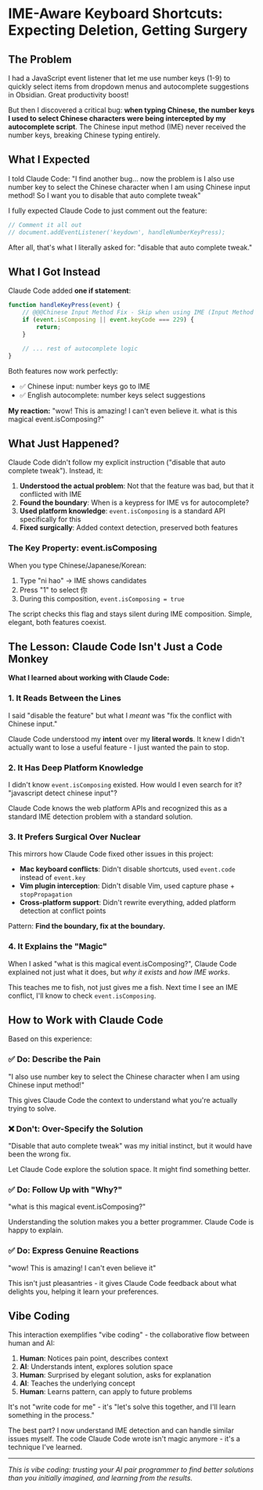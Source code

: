 # IME-Aware Keyboard Shortcuts: Expecting Deletion, Getting Surgery

## The Problem

I had a JavaScript event listener that let me use number keys (1-9) to quickly select items from dropdown menus and autocomplete suggestions in Obsidian. Great productivity boost!

But then I discovered a critical bug: **when typing Chinese, the number keys I used to select Chinese characters were being intercepted by my autocomplete script**. The Chinese input method (IME) never received the number keys, breaking Chinese typing entirely.

## What I Expected

I told Claude Code: "I find another bug... now the problem is I also use number key to select the Chinese character when I am using Chinese input method! So I want you to disable that auto complete tweak"

I fully expected Claude Code to just comment out the feature:
```javascript
// Comment it all out
// document.addEventListener('keydown', handleNumberKeyPress);
```

After all, that's what I literally asked for: "disable that auto complete tweak."

## What I Got Instead

Claude Code added **one if statement**:

```javascript
function handleKeyPress(event) {
    // @@@Chinese Input Method Fix - Skip when using IME (Input Method Editor)
    if (event.isComposing || event.keyCode === 229) {
        return;
    }

    // ... rest of autocomplete logic
}
```

Both features now work perfectly:
- ✅ Chinese input: number keys go to IME
- ✅ English autocomplete: number keys select suggestions

**My reaction:** "wow! This is amazing! I can't even believe it. what is this magical event.isComposing?"

## What Just Happened?

Claude Code didn't follow my explicit instruction ("disable that auto complete tweak"). Instead, it:

1. **Understood the actual problem**: Not that the feature was bad, but that it conflicted with IME
2. **Found the boundary**: When is a keypress for IME vs for autocomplete?
3. **Used platform knowledge**: `event.isComposing` is a standard API specifically for this
4. **Fixed surgically**: Added context detection, preserved both features

### The Key Property: event.isComposing

When you type Chinese/Japanese/Korean:
1. Type "ni hao" → IME shows candidates
2. Press "1" to select 你
3. During this composition, `event.isComposing = true`

The script checks this flag and stays silent during IME composition. Simple, elegant, both features coexist.

## The Lesson: Claude Code Isn't Just a Code Monkey

**What I learned about working with Claude Code:**

### 1. It Reads Between the Lines

I said "disable the feature" but what I *meant* was "fix the conflict with Chinese input."

Claude Code understood my **intent** over my **literal words**. It knew I didn't actually want to lose a useful feature - I just wanted the pain to stop.

### 2. It Has Deep Platform Knowledge

I didn't know `event.isComposing` existed. How would I even search for it? "javascript detect chinese input"?

Claude Code knows the web platform APIs and recognized this as a standard IME detection problem with a standard solution.

### 3. It Prefers Surgical Over Nuclear

This mirrors how Claude Code fixed other issues in this project:
- **Mac keyboard conflicts**: Didn't disable shortcuts, used `event.code` instead of `event.key`
- **Vim plugin interception**: Didn't disable Vim, used capture phase + `stopPropagation`
- **Cross-platform support**: Didn't rewrite everything, added platform detection at conflict points

Pattern: **Find the boundary, fix at the boundary.**

### 4. It Explains the "Magic"

When I asked "what is this magical event.isComposing?", Claude Code explained not just what it does, but *why it exists* and *how IME works*.

This teaches me to fish, not just gives me a fish. Next time I see an IME conflict, I'll know to check `event.isComposing`.

## How to Work with Claude Code

Based on this experience:

### ✅ Do: Describe the Pain
"I also use number key to select the Chinese character when I am using Chinese input method!"

This gives Claude Code the context to understand what you're actually trying to solve.

### ❌ Don't: Over-Specify the Solution
"Disable that auto complete tweak" was my initial instinct, but it would have been the wrong fix.

Let Claude Code explore the solution space. It might find something better.

### ✅ Do: Follow Up with "Why?"
"what is this magical event.isComposing?"

Understanding the solution makes you a better programmer. Claude Code is happy to explain.

### ✅ Do: Express Genuine Reactions
"wow! This is amazing! I can't even believe it"

This isn't just pleasantries - it gives Claude Code feedback about what delights you, helping it learn your preferences.

## Vibe Coding

This interaction exemplifies "vibe coding" - the collaborative flow between human and AI:

1. **Human**: Notices pain point, describes context
2. **AI**: Understands intent, explores solution space
3. **Human**: Surprised by elegant solution, asks for explanation
4. **AI**: Teaches the underlying concept
5. **Human**: Learns pattern, can apply to future problems

It's not "write code for me" - it's "let's solve this together, and I'll learn something in the process."

The best part? I now understand IME detection and can handle similar issues myself. The code Claude Code wrote isn't magic anymore - it's a technique I've learned.

---

*This is vibe coding: trusting your AI pair programmer to find better solutions than you initially imagined, and learning from the results.*
